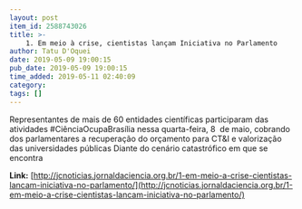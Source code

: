 ```yaml
---
layout: post
item_id: 2588743026
title: >-
    1. Em meio à crise, cientistas lançam Iniciativa no Parlamento
author: Tatu D'Oquei
date: 2019-05-09 19:00:15
pub_date: 2019-05-09 19:00:15
time_added: 2019-05-11 02:40:09
category: 
tags: []
---
```


Representantes de mais de 60 entidades científicas participaram das atividades #CiênciaOcupaBrasília nessa quarta-feira, 8  de maio, cobrando dos parlamentares a recuperação do orçamento para CT&I e valorização das universidades públicas Diante do cenário catastrófico em que se encontra

**Link:** [http://jcnoticias.jornaldaciencia.org.br/1-em-meio-a-crise-cientistas-lancam-iniciativa-no-parlamento/](http://jcnoticias.jornaldaciencia.org.br/1-em-meio-a-crise-cientistas-lancam-iniciativa-no-parlamento/)

